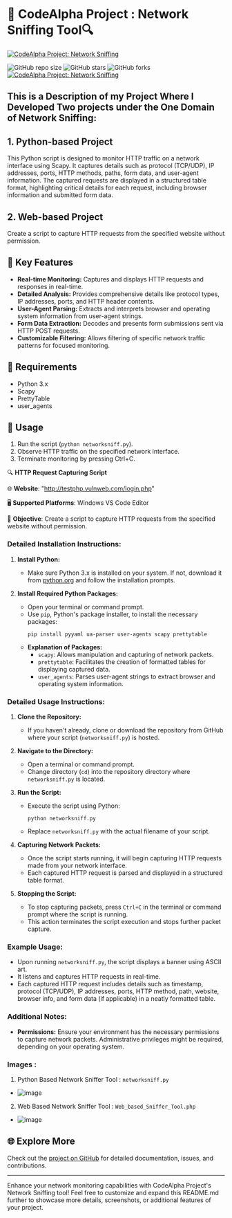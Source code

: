 # 🌟 CodeAlpha Project : Network Sniffing Tool🔍
[![CodeAlpha Project: Network Sniffing](https://r4.wallpaperflare.com/wallpaper/168/815/785/computer-the-room-hacker-the-world-at-night-wallpaper-3d3cd7535fdab5d1ca88d75fef1ecb67.jpg)](https://github.com/Devredhat/CodeAlpha_Project_Network_Sniffing)




![GitHub repo size](https://img.shields.io/github/repo-size/Devredhat/CodeAlpha_Project_Network_Sniffing?style=flat-square)
![GitHub stars](https://img.shields.io/github/stars/Devredhat/CodeAlpha_Project_Network_Sniffing?style=social)
![GitHub forks](https://img.shields.io/github/forks/Devredhat/CodeAlpha_Project_Network_Sniffing?style=social)
[![CodeAlpha Project: Network Sniffing](https://img.shields.io/badge/CodeAlpha_Project-Network_Sniffing-blue?style=flat-square)](https://github.com/Devredhat/CodeAlpha_Project_Network_Sniffing)

## This is a Description of my Project Where I Developed Two projects under the One Domain of Network Sniffing:

## 1. Python-based Project ##
This Python script is designed to monitor HTTP traffic on a network interface using Scapy. It captures details such as protocol (TCP/UDP), IP addresses, ports, HTTP methods, paths, form data, and user-agent information. The captured requests are displayed in a structured table format, highlighting critical details for each request, including browser information and submitted form data.

## 2. Web-based Project ##
Create a script to capture HTTP requests from the specified website without permission.


## 🚀 Key Features

- **Real-time Monitoring:** Captures and displays HTTP requests and responses in real-time.
- **Detailed Analysis:** Provides comprehensive details like protocol types, IP addresses, ports, and HTTP header contents.
- **User-Agent Parsing:** Extracts and interprets browser and operating system information from user-agent strings.
- **Form Data Extraction:** Decodes and presents form submissions sent via HTTP POST requests.
- **Customizable Filtering:** Allows filtering of specific network traffic patterns for focused monitoring.

## 🔧 Requirements

- Python 3.x
- Scapy
- PrettyTable
- user_agents

## 📖 Usage

1. Run the script (`python networksniff.py`).
2. Observe HTTP traffic on the specified network interface.
3. Terminate monitoring by pressing Ctrl+C.

🔍 **HTTP Request Capturing Script**

🌐 **Website**: "http://testphp.vulnweb.com/login.php"

🖥️ **Supported Platforms**: Windows VS Code Editor

📝 **Objective**: Create a script to capture HTTP requests from the specified website without permission.


### Detailed Installation Instructions:

1. **Install Python:**
   - Make sure Python 3.x is installed on your system. If not, download it from [python.org](https://www.python.org/downloads/) and follow the installation prompts.

2. **Install Required Python Packages:**
   - Open your terminal or command prompt.
   - Use `pip`, Python's package installer, to install the necessary packages:
     ```
     pip install pyyaml ua-parser user-agents scapy prettytable
     ```
   - **Explanation of Packages:**
     - `scapy`: Allows manipulation and capturing of network packets.
     - `prettytable`: Facilitates the creation of formatted tables for displaying captured data.
     - `user_agents`: Parses user-agent strings to extract browser and operating system information.

### Detailed Usage Instructions:

1. **Clone the Repository:**
   - If you haven't already, clone or download the repository from GitHub where your script (`networksniff.py`) is hosted.

2. **Navigate to the Directory:**
   - Open a terminal or command prompt.
   - Change directory (`cd`) into the repository directory where `networksniff.py` is located.

3. **Run the Script:**
   - Execute the script using Python:
     ```
     python networksniff.py
     ```
   - Replace `networksniff.py` with the actual filename of your script.

4. **Capturing Network Packets:**
   - Once the script starts running, it will begin capturing HTTP requests made from your network interface.
   - Each captured HTTP request is parsed and displayed in a structured table format.

5. **Stopping the Script:**
   - To stop capturing packets, press `Ctrl+C` in the terminal or command prompt where the script is running.
   - This action terminates the script execution and stops further packet capture.

### Example Usage:

- Upon running `networksniff.py`, the script displays a banner using ASCII art.
- It listens and captures HTTP requests in real-time.
- Each captured HTTP request includes details such as timestamp, protocol (TCP/UDP), IP addresses, ports, HTTP method, path, website, browser info, and form data (if applicable) in a neatly formatted table.

### Additional Notes:

- **Permissions:** Ensure your environment has the necessary permissions to capture network packets. Administrative privileges might be required, depending on your operating system.

### Images :

1) Python Based Network Sniffer Tool : `networksniff.py`
- ![image](https://lh3.googleusercontent.com/drive-viewer/AKGpihblLuoW9du9PDvHd4Syu9OJJ7Xt5Tj_eAuIMjqj7NTqUS3RQtKkWDvq4Q92YisKSmWIOfuNSuHOOtH0jpRPW0kMScgU6meWbj4=w1920-h912-rw-v1)

2) Web Based Network Sniffer Tool : `Web_based_Sniffer_Tool.php`
- ![image](https://github.com/user-attachments/assets/37cb8da5-c1be-44ff-8d0f-9b96624bc405)

  
## 🌐 Explore More

Check out the [project on GitHub](https://github.com/Devredhat/CodeAlpha_Project_Network_Sniffing) for detailed documentation, issues, and contributions.

---

Enhance your network monitoring capabilities with CodeAlpha Project's Network Sniffing tool! Feel free to customize and expand this README.md further to showcase more details, screenshots, or additional features of your project.
